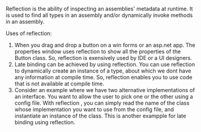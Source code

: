 Reflection is the ability of inspecting an assemblies' metadata at runtime. It is used to find all types in an assembly and/or dynamically invoke methods in an assembly.

Uses of reflection:

1. When you drag and drop a button on a win forms or an asp.net app. The properties window uses reflection to show all the properties of the Button class. So, reflection is exensively used by IDE or a UI designers.
2. Late binding can be achieved by using reflection. You can use reflection to dynamically create an instance of a type, about which we dont have any information at compile time. So, reflection enables you to use code that is not available at compile time.
3. Consider an example where we have two alternative implementations of an interface. You want to allow the user to pick one or the other using a config file. With reflection , you can simply read the name of the class whose implementation you want to use from the config file, and instantiate an instance of the class. This is another exampple for late binding using reflection.
